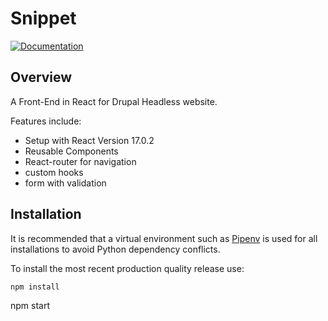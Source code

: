 # Snippet

[![Documentation](https://badgen.net/badge/Documentation/GitHub%20Pages/blue?icon=github)](https://armmbed.github.io/snippet)

## Overview

A Front-End in React for Drupal Headless website.

Features include:

- Setup with React Version 17.0.2
- Reusable Components
- React-router for navigation
- custom hooks
- form with validation

## Installation

It is recommended that a virtual environment such as [Pipenv](https://github.com/pypa/pipenv/blob/master/README.md) is
used for all installations to avoid Python dependency conflicts.

To install the most recent production quality release use:

```
npm install
```

npm start

```

```
